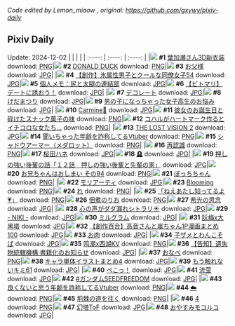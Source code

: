 *Code edited by Lemon_miaow , original: https://github.com/gxywy/pixiv-daily*
## Pixiv Daily 
Update: 2024-12-02
|      |      |      |
| :----: | :----: | :----: |
|![](https://pximg.lemonmiaow.xyz/c/240x480/img-master/img/2024/11/30/00/00/20/124748280_p0_master1200.jpg) **#1** [葉加瀬さん3D新衣装](https://www.pixiv.net/artworks/124748280) download: [PNG](https://pximg.lemonmiaow.xyz/img-original/img/2024/11/30/00/00/20/124748280_p0.png)|![](https://pximg.lemonmiaow.xyz/c/240x480/img-master/img/2024/11/30/00/00/47/124748386_p0_master1200.jpg) **#2** [DONALD DUCK](https://www.pixiv.net/artworks/124748386) download: [PNG](https://pximg.lemonmiaow.xyz/img-original/img/2024/11/30/00/00/47/124748386_p0.png)|![](https://pximg.lemonmiaow.xyz/c/240x480/img-master/img/2024/12/01/00/09/53/124783411_p0_master1200.jpg) **#3** [お父様](https://www.pixiv.net/artworks/124783411) download: [JPG](https://pximg.lemonmiaow.xyz/img-original/img/2024/12/01/00/09/53/124783411_p0.jpg)|
|![](https://pximg.lemonmiaow.xyz/c/240x480/img-master/img/2024/12/01/00/05/45/124783166_p0_master1200.jpg) **#4** [【創作】氷属性男子とクールな同僚女子54](https://www.pixiv.net/artworks/124783166) download: [JPG](https://pximg.lemonmiaow.xyz/img-original/img/2024/12/01/00/05/45/124783166_p0.jpg)|![](https://pximg.lemonmiaow.xyz/c/240x480/img-master/img/2024/11/30/06/00/07/124755586_p0_master1200.jpg) **#5** [個人メモ：尻と太腿の連結部](https://www.pixiv.net/artworks/124755586) download: [JPG](https://pximg.lemonmiaow.xyz/img-original/img/2024/11/30/06/00/07/124755586_p0.jpg)|![](https://pximg.lemonmiaow.xyz/c/240x480/img-master/img/2024/11/30/09/00/15/124758064_p0_master1200.jpg) **#6** [【ビトマリ】デートに誘おう！](https://www.pixiv.net/artworks/124758064) download: [JPG](https://pximg.lemonmiaow.xyz/img-original/img/2024/11/30/09/00/15/124758064_p0.jpg)|
|![](https://pximg.lemonmiaow.xyz/c/240x480/img-master/img/2024/12/01/19/44/01/124808471_p0_master1200.jpg) **#7** [デコレート](https://www.pixiv.net/artworks/124808471) download: [JPG](https://pximg.lemonmiaow.xyz/img-original/img/2024/12/01/19/44/01/124808471_p0.jpg)|![](https://pximg.lemonmiaow.xyz/c/240x480/img-master/img/2024/11/30/15/15/44/124765533_p0_master1200.jpg) **#8** [けだまつり](https://www.pixiv.net/artworks/124765533) download: [JPG](https://pximg.lemonmiaow.xyz/img-original/img/2024/11/30/15/15/44/124765533_p0.jpg)|![](https://pximg.lemonmiaow.xyz/c/240x480/img-master/img/2024/11/30/00/01/06/124748440_p0_master1200.jpg) **#9** [男の子になっちゃった女子高生のお悩み](https://www.pixiv.net/artworks/124748440) download: [JPG](https://pximg.lemonmiaow.xyz/img-original/img/2024/11/30/00/01/06/124748440_p0.jpg)|
|![](https://pximg.lemonmiaow.xyz/c/240x480/img-master/img/2024/12/01/14/12/26/124799347_p0_master1200.jpg) **#10** [Carmine🌹](https://www.pixiv.net/artworks/124799347) download: [JPG](https://pximg.lemonmiaow.xyz/img-original/img/2024/12/01/14/12/26/124799347_p0.jpg)|![](https://pximg.lemonmiaow.xyz/c/240x480/img-master/img/2024/12/01/00/08/27/124783343_p0_master1200.jpg) **#11** [彼女のお誕生日と砕けたスナック菓子の味](https://www.pixiv.net/artworks/124783343) download: [PNG](https://pximg.lemonmiaow.xyz/img-original/img/2024/12/01/00/08/27/124783343_p0.png)|![](https://pximg.lemonmiaow.xyz/c/240x480/img-master/img/2024/11/30/00/00/11/124748227_p0_master1200.jpg) **#12** [コハルがハートマーク作るとイチコロな女たち…](https://www.pixiv.net/artworks/124748227) download: [PNG](https://pximg.lemonmiaow.xyz/img-original/img/2024/11/30/00/00/11/124748227_p0.png)|
|![](https://pximg.lemonmiaow.xyz/c/240x480/img-master/img/2024/11/30/08/19/26/124757408_p0_master1200.jpg) **#13** [THE LOST VISION 2](https://www.pixiv.net/artworks/124757408) download: [JPG](https://pximg.lemonmiaow.xyz/img-original/img/2024/11/30/08/19/26/124757408_p0.jpg)|![](https://pximg.lemonmiaow.xyz/c/240x480/img-master/img/2024/11/30/21/06/36/124775769_p0_master1200.jpg) **#14** [聞いちゃった年齢を詐称してるVtuber](https://www.pixiv.net/artworks/124775769) download: [PNG](https://pximg.lemonmiaow.xyz/img-original/img/2024/11/30/21/06/36/124775769_p0.png)|![](https://pximg.lemonmiaow.xyz/c/240x480/img-master/img/2024/11/30/00/00/10/124748223_p0_master1200.jpg) **#15** [シャドウアーマー（メダロット）](https://www.pixiv.net/artworks/124748223) download: [PNG](https://pximg.lemonmiaow.xyz/img-original/img/2024/11/30/00/00/10/124748223_p0.png)|
|![](https://pximg.lemonmiaow.xyz/c/240x480/img-master/img/2024/11/30/22/46/35/124779502_p0_master1200.jpg) **#16** [再認識](https://www.pixiv.net/artworks/124779502) download: [PNG](https://pximg.lemonmiaow.xyz/img-original/img/2024/11/30/22/46/35/124779502_p0.png)|![](https://pximg.lemonmiaow.xyz/c/240x480/img-master/img/2024/12/01/10/15/47/124794142_p0_master1200.jpg) **#17** [桜田ハネ](https://www.pixiv.net/artworks/124794142) download: [JPG](https://pximg.lemonmiaow.xyz/img-original/img/2024/12/01/10/15/47/124794142_p0.jpg)|![](https://pximg.lemonmiaow.xyz/c/240x480/img-master/img/2024/11/30/01/22/39/124751395_p0_master1200.jpg) **#18** [🪦](https://www.pixiv.net/artworks/124751395) download: [JPG](https://pximg.lemonmiaow.xyz/img-original/img/2024/11/30/01/22/39/124751395_p0.jpg)|
|![](https://pximg.lemonmiaow.xyz/c/240x480/img-master/img/2024/11/30/00/01/19/124748464_p0_master1200.jpg) **#19** [押しの強い後輩の話「１２話　押しの強い後輩と先輩の家」](https://www.pixiv.net/artworks/124748464) download: [JPG](https://pximg.lemonmiaow.xyz/img-original/img/2024/11/30/00/01/19/124748464_p0.jpg)|![](https://pximg.lemonmiaow.xyz/c/240x480/img-master/img/2024/11/30/12/43/10/124762348_p0_master1200.jpg) **#20** [お兄ちゃんはおしまい その94](https://www.pixiv.net/artworks/124762348) download: [PNG](https://pximg.lemonmiaow.xyz/img-original/img/2024/11/30/12/43/10/124762348_p0.png)|![](https://pximg.lemonmiaow.xyz/c/240x480/img-master/img/2024/11/30/00/03/49/124748674_p0_master1200.jpg) **#21** [ぼっちちゃん](https://www.pixiv.net/artworks/124748674) download: [PNG](https://pximg.lemonmiaow.xyz/img-original/img/2024/11/30/00/03/49/124748674_p0.png)|
|![](https://pximg.lemonmiaow.xyz/c/240x480/img-master/img/2024/11/30/13/51/36/124763784_p0_master1200.jpg) **#22** [モリアーティ](https://www.pixiv.net/artworks/124763784) download: [JPG](https://pximg.lemonmiaow.xyz/img-original/img/2024/11/30/13/51/36/124763784_p0.jpg)|![](https://pximg.lemonmiaow.xyz/c/240x480/img-master/img/2024/12/01/02/13/07/124785881_p0_master1200.jpg) **#23** [Blooming](https://www.pixiv.net/artworks/124785881) download: [PNG](https://pximg.lemonmiaow.xyz/img-original/img/2024/12/01/02/13/07/124785881_p0.png)|![](https://pximg.lemonmiaow.xyz/c/240x480/img-master/img/2024/12/01/04/30/02/124789172_p0_master1200.jpg) **#24** [れ](https://www.pixiv.net/artworks/124789172) download: [PNG](https://pximg.lemonmiaow.xyz/img-original/img/2024/12/01/04/30/02/124789172_p0.png)|
|![](https://pximg.lemonmiaow.xyz/c/240x480/img-master/img/2024/11/30/00/00/22/124748293_p0_master1200.jpg) **#25** [「ねえあたし知ってるよ💗」](https://www.pixiv.net/artworks/124748293) download: [PNG](https://pximg.lemonmiaow.xyz/img-original/img/2024/11/30/00/00/22/124748293_p0.png)|![](https://pximg.lemonmiaow.xyz/c/240x480/img-master/img/2024/11/30/00/00/29/124748324_p0_master1200.jpg) **#26** [佃煮のりお](https://www.pixiv.net/artworks/124748324) download: [PNG](https://pximg.lemonmiaow.xyz/img-original/img/2024/11/30/00/00/29/124748324_p0.png)|![](https://pximg.lemonmiaow.xyz/c/240x480/img-master/img/2024/11/30/00/00/29/124748325_p0_master1200.jpg) **#27** [希光の思念](https://www.pixiv.net/artworks/124748325) download: [JPG](https://pximg.lemonmiaow.xyz/img-original/img/2024/11/30/00/00/29/124748325_p0.jpg)|
|![](https://pximg.lemonmiaow.xyz/c/240x480/img-master/img/2024/11/30/21/14/16/124776054_p0_master1200.jpg) **#28** [心の声がダダ漏れシトラリ☀️](https://www.pixiv.net/artworks/124776054) download: [JPG](https://pximg.lemonmiaow.xyz/img-original/img/2024/11/30/21/14/16/124776054_p0.jpg)|![](https://pximg.lemonmiaow.xyz/c/240x480/img-master/img/2024/12/01/01/28/15/124786079_p0_master1200.jpg) **#29** [- NIKI -](https://www.pixiv.net/artworks/124786079) download: [JPG](https://pximg.lemonmiaow.xyz/img-original/img/2024/12/01/01/28/15/124786079_p0.jpg)|![](https://pximg.lemonmiaow.xyz/c/240x480/img-master/img/2024/11/30/21/42/10/124777021_p0_master1200.jpg) **#30** [ミルグラム](https://www.pixiv.net/artworks/124777021) download: [JPG](https://pximg.lemonmiaow.xyz/img-original/img/2024/11/30/21/42/10/124777021_p0.jpg)|
|![](https://pximg.lemonmiaow.xyz/c/240x480/img-master/img/2024/12/01/18/04/06/124805348_p0_master1200.jpg) **#31** [阮梅x大黑塔](https://www.pixiv.net/artworks/124805348) download: [JPG](https://pximg.lemonmiaow.xyz/img-original/img/2024/12/01/18/04/06/124805348_p0.jpg)|![](https://pximg.lemonmiaow.xyz/c/240x480/img-master/img/2024/11/30/00/01/45/124748518_p0_master1200.jpg) **#32** [【創作百合】高音さんと嵐ちゃん1P漫画まとめ100](https://www.pixiv.net/artworks/124748518) download: [JPG](https://pximg.lemonmiaow.xyz/img-original/img/2024/11/30/00/01/45/124748518_p0.jpg)|![](https://pximg.lemonmiaow.xyz/c/240x480/img-master/img/2024/11/30/00/05/02/124748743_p0_master1200.jpg) **#33** [お肉](https://www.pixiv.net/artworks/124748743) download: [JPG](https://pximg.lemonmiaow.xyz/img-original/img/2024/11/30/00/05/02/124748743_p0.jpg)|
|![](https://pximg.lemonmiaow.xyz/c/240x480/img-master/img/2024/12/01/00/25/23/124784106_p0_master1200.jpg) **#34** [子ザメとわんこそば](https://www.pixiv.net/artworks/124784106) download: [JPG](https://pximg.lemonmiaow.xyz/img-original/img/2024/12/01/00/25/23/124784106_p0.jpg)|![](https://pximg.lemonmiaow.xyz/c/240x480/img-master/img/2024/11/30/10/03/24/124759190_p0_master1200.jpg) **#35** [鸣潮x西湖KV](https://www.pixiv.net/artworks/124759190) download: [PNG](https://pximg.lemonmiaow.xyz/img-original/img/2024/11/30/10/03/24/124759190_p0.png)|![](https://pximg.lemonmiaow.xyz/c/240x480/img-master/img/2024/11/30/15/13/53/124765507_p0_master1200.jpg) **#36** [【告知】遺失物統轄機構 書籍化のお知らせ](https://www.pixiv.net/artworks/124765507) download: [JPG](https://pximg.lemonmiaow.xyz/img-original/img/2024/11/30/15/13/53/124765507_p0.jpg)|
|![](https://pximg.lemonmiaow.xyz/c/240x480/img-master/img/2024/11/30/21/25/57/124776458_p0_master1200.jpg) **#37** [おなべ](https://www.pixiv.net/artworks/124776458) download: [PNG](https://pximg.lemonmiaow.xyz/img-original/img/2024/11/30/21/25/57/124776458_p0.png)|![](https://pximg.lemonmiaow.xyz/c/240x480/img-master/img/2024/11/30/18/46/52/124770884_p0_master1200.jpg) **#38** [キャラ単体イラストまとめ4](https://www.pixiv.net/artworks/124770884) download: [JPG](https://pximg.lemonmiaow.xyz/img-original/img/2024/11/30/18/46/52/124770884_p0.jpg)|![](https://pximg.lemonmiaow.xyz/c/240x480/img-master/img/2024/11/30/18/25/08/124770280_p0_master1200.jpg) **#39** [もう触れないキミ61](https://www.pixiv.net/artworks/124770280) download: [JPG](https://pximg.lemonmiaow.xyz/img-original/img/2024/11/30/18/25/08/124770280_p0.jpg)|
|![](https://pximg.lemonmiaow.xyz/c/240x480/img-master/img/2024/11/30/00/06/15/124748815_p0_master1200.jpg) **#40** [ぺこっ！](https://www.pixiv.net/artworks/124748815) download: [JPG](https://pximg.lemonmiaow.xyz/img-original/img/2024/11/30/00/06/15/124748815_p0.jpg)|![](https://pximg.lemonmiaow.xyz/c/240x480/img-master/img/2024/11/30/10/56/15/124760082_p0_master1200.jpg) **#41** [流萤](https://www.pixiv.net/artworks/124760082) download: [JPG](https://pximg.lemonmiaow.xyz/img-original/img/2024/11/30/10/56/15/124760082_p0.jpg)|![](https://pximg.lemonmiaow.xyz/c/240x480/img-master/img/2024/11/30/02/15/08/124752672_p0_master1200.jpg) **#42** [#ガンダムSEEDFREEDOM](https://www.pixiv.net/artworks/124752672) download: [JPG](https://pximg.lemonmiaow.xyz/img-original/img/2024/11/30/02/15/08/124752672_p0.jpg)|
|![](https://pximg.lemonmiaow.xyz/c/240x480/img-master/img/2024/12/01/22/59/27/124815948_p0_master1200.jpg) **#43** [良くないと思う年齢を詐称してるVtuber](https://www.pixiv.net/artworks/124815948) download: [PNG](https://pximg.lemonmiaow.xyz/img-original/img/2024/12/01/22/59/27/124815948_p0.png)|![](https://pximg.lemonmiaow.xyz/c/240x480/img-master/img/2024/12/01/00/00/49/124782671_p0_master1200.jpg) **#44** [☁️](https://www.pixiv.net/artworks/124782671) download: [PNG](https://pximg.lemonmiaow.xyz/img-original/img/2024/12/01/00/00/49/124782671_p0.png)|![](https://pximg.lemonmiaow.xyz/c/240x480/img-master/img/2024/11/30/14/48/17/124764959_p0_master1200.jpg) **#45** [荊棘の道を往く](https://www.pixiv.net/artworks/124764959) download: [PNG](https://pximg.lemonmiaow.xyz/img-original/img/2024/11/30/14/48/17/124764959_p0.png)|
|![](https://pximg.lemonmiaow.xyz/c/240x480/img-master/img/2024/12/01/10/53/40/124794890_p0_master1200.jpg) **#46** [4](https://www.pixiv.net/artworks/124794890) download: [PNG](https://pximg.lemonmiaow.xyz/img-original/img/2024/12/01/10/53/40/124794890_p0.png)|![](https://pximg.lemonmiaow.xyz/c/240x480/img-master/img/2024/11/30/10/01/20/124759157_p0_master1200.jpg) **#47** [幻塔ToF](https://www.pixiv.net/artworks/124759157) download: [JPG](https://pximg.lemonmiaow.xyz/img-original/img/2024/11/30/10/01/20/124759157_p0.jpg)|![](https://pximg.lemonmiaow.xyz/c/240x480/img-master/img/2024/12/01/00/01/58/124782841_p0_master1200.jpg) **#48** [おやすみモコルコ](https://www.pixiv.net/artworks/124782841) download: [JPG](https://pximg.lemonmiaow.xyz/img-original/img/2024/12/01/00/01/58/124782841_p0.jpg)|
